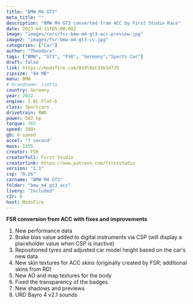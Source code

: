 ```yaml
---
title: "BMW M4 GT3"
meta_title: ""
description: "BMW M4 GT3 converted from ACC by First Studio Race"
date: 2023-04-11T05:00:00Z
image: "images/cars/fsr-bmw-m4-gt3-acc-preview.jpg"
image2: "images/fsr-bmw-m4-gt3-cv.jpg"
categories: ["Car"]
author: "Theodora"
tags: ["BMW", "GT3", "FSR", "Germany","Sports Car"]
draft: false
link: https://modsfire.com/819l8oC33kSd7J9
zipsize: "84 MB"
manu: BMW
# brandname: isotta
country: Germany
year: 2022
engine: 3.0L Flat-6
class: Sportcars
drivetrain: RWD
power: 582 hp
torque: 765
speed: 280+
gb: 6-speed
accel: "? second"
mass: 1355
creator: FSR
creatorfull: First Studio
creatorlink: https://www.patreon.com/firststudio
version: "1.1"
csp: "0.26"
carname: "BMW M4 GT3"
folder: "bmw_m4_gt3_acc"
livery: "Included"
r2r: 0
host: ModsFire
---
```


**FSR conversion from ACC with fixes and improvements**
1. New performance data
2. Brake bias value added to digital instruments via CSP (will display a placeholder value when CSP is inactive)
3. Repositioned tyres and adjusted car model height based on the car's new data
4. New skin textures for ACC skins (originally created by FSR; additional skins from RD)
5. New AO and map textures for the body
6. Fixed the transparency of the badges
7. New shadows and previews
8. URD Bayro 4 v2.1 sounds
